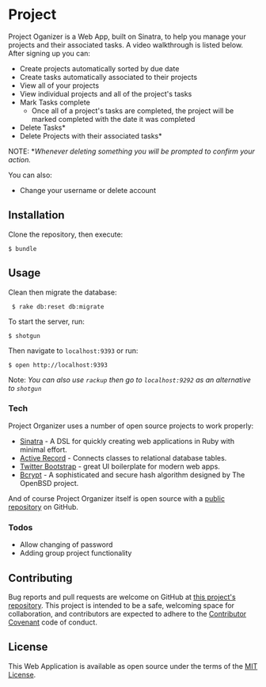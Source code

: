 
# Project

Project Oganizer is a Web App, built on Sinatra, to help you manage your projects and their associated tasks.  A video walkthrough is listed below.  After signing up you can:

  - Create projects automatically sorted by due date
  - Create tasks automatically associated to their projects
  - View all of your projects
  - View individual projects and all of the project's tasks
  - Mark Tasks complete
    * Once all of a project's tasks are completed, the project will be marked completed with the date it was completed
  - Delete Tasks*
  - Delete Projects with their associated tasks*


  NOTE: **Whenever deleting something you will be prompted to confirm your action.*

You can also:
  - Change your username or delete account

## Installation
Clone the repository, then execute:
```
$ bundle
```

## Usage
Clean then migrate the database:
```
 $ rake db:reset db:migrate
```
To start the server, run:
```
$ shotgun
```
Then navigate to ```localhost:9393``` or run:
```
$ open http://localhost:9393
```
Note: *You can also use ```rackup``` then go to ```localhost:9292``` as an alternative to ```shotgun```*

### Tech

Project Organizer uses a number of open source projects to work properly:
* [Sinatra] - A DSL for quickly creating web applications in Ruby with minimal effort.
* [Active Record] - Connects classes to relational database tables.
* [Twitter Bootstrap] - great UI boilerplate for modern web apps.
* [Bcrypt] - A sophisticated and secure hash algorithm designed by The OpenBSD project.


And of course Project Organizer itself is open source with a [public repository][prjorg]
 on GitHub.


### Todos

 - Allow changing of password
 - Adding group project functionality

## Contributing

Bug reports and pull requests are welcome on GitHub at [this project's repository][prjorg]. This project is intended to be a safe, welcoming space for collaboration, and contributors are expected to adhere to the [Contributor Covenant](http://contributor-covenant.org) code of conduct.

## License

This Web Application is available as open source under the terms of the [MIT License](http://opensource.org/licenses/MIT).

[//]: # (These are reference links used in the body of this note and get stripped out when the markdown processor does its job. There is no need to format nicely because it shouldn't be seen. Thanks SO - http://stackoverflow.com/questions/4823468/store-comments-in-markdown-syntax)


   [prjorg]: <https://github.com/jilustrisimo/project-organizer>
   [bcrypt]: <https://rubygems.org/gems/bcrypt/versions/3.1.11>
   [Active Record]: <https://github.com/rails/rails/tree/master/activerecord>
   [Twitter Bootstrap]: <http://twitter.github.com/bootstrap/>
   [Sinatra]: <https://github.com/sinatra/sinatra>

